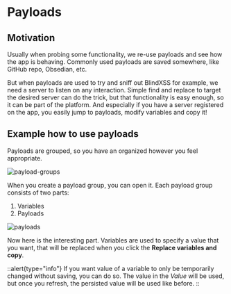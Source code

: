 ﻿# Payloads

## Motivation

Usually when probing some functionality, we re-use payloads and see how the app is behaving. Commonly used payloads are saved somewhere, like GitHub repo, Obsedian, etc.

But when payloads are used to try and sniff out BlindXSS for example, we need a server to listen on any interaction. Simple find and replace to target the desired server can do the trick, but that functionality is easy enough, so it can be part of the platform. And especially if you have a server registered on the app, you easily jump to payloads, modify variables and copy it!

## Example how to use payloads

Payloads are grouped, so you have an organized however you feel appropriate.

![payload-groups](/payload-groups.png)

When you create a payload group, you can open it. Each payload group consists of two parts:

1. Variables
2. Payloads

![payloads](/payload-group.png)

Now here is the interesting part. Variables are used to specify a value that you want, that will be replaced when you click the **Replace variables and copy**.

::alert{type="info"}
If you want value of a variable to only be temporarily changed without saving, you can do so. The value in the *Value* will be used, but once you refresh, the persisted value will be used like before.
::